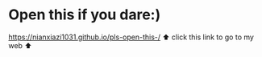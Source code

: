 # Open this if you dare:)
https://nianxiazi1031.github.io/pls-open-this-/
⬆️ click this link to go to my web ⬆️
